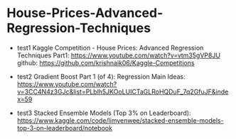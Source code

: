 # House-Prices-Advanced-Regression-Techniques
* test1
Kaggle Competition - House Prices: Advanced Regression Techniques Part1: https://www.youtube.com/watch?v=vtm35gVP8JU  
github: https://github.com/krishnaik06/Kaggle-Competitions  

* test2
Gradient Boost Part 1 (of 4): Regression Main Ideas: https://www.youtube.com/watch?v=3CC4N4z3GJc&list=PLblh5JKOoLUICTaGLRoHQDuF_7q2GfuJF&index=59  

* test3
Stacked Ensemble Models (Top 3% on Leaderboard): https://www.kaggle.com/code/limyenwee/stacked-ensemble-models-top-3-on-leaderboard/notebook  
